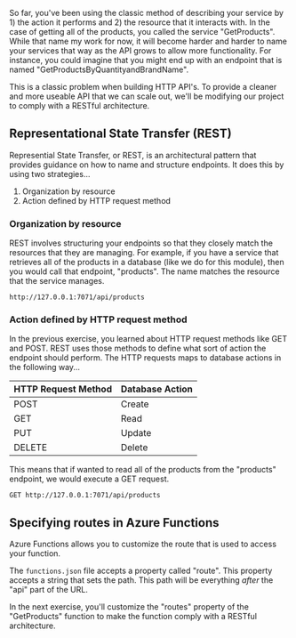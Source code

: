 So far, you've been using the classic method of describing your service by 1) the action it performs and 2) the resource that it interacts with. In the case of getting all of the products, you called the service "GetProducts". While that name my work for now, it will become harder and harder to name your services that way as the API grows to allow more functionality. For instance, you could imagine that you might end up with an endpoint that is named "GetProductsByQuantityandBrandName".

This is a classic problem when building HTTP API's. To provide a cleaner and more useable API that we can scale out, we'll be modifying our project to comply with a RESTful architecture.

## Representational State Transfer (REST)

Represential State Transfer, or REST, is an architectural pattern that provides guidance on how to name and structure endpoints. It does this by using two strategies...

1. Organization by resource
1. Action defined by HTTP request method

### Organization by resource

REST involves structuring your endpoints so that they closely match the resources that they are managing. For example, if you have a service that retrieves all of the products in a database (like we do for this module), then you would call that endpoint, "products". The name matches the resource that the service manages.

```http
http://127.0.0.1:7071/api/products
```

### Action defined by HTTP request method

In the previous exercise, you learned about HTTP request methods like GET and POST. REST uses those methods to define what sort of action the endpoint should perform. The HTTP requests maps to database actions in the following way...

| HTTP Request Method | Database Action |
| ------------------- | --------------- |
| POST                | Create          |
| GET                 | Read            |
| PUT                 | Update          |
| DELETE              | Delete          |

This means that if wanted to read all of the products from the "products" endpoint, we would execute a GET request.

```http
GET http://127.0.0.1:7071/api/products
```

## Specifying routes in Azure Functions

Azure Functions allows you to customize the route that is used to access your function.

The `functions.json` file accepts a property called "route". This property accepts a string that sets the path. This path will be everything _after_ the "api" part of the URL.

In the next exercise, you'll customize the "routes" property of the "GetProducts" function to make the function comply with a RESTful architecture.
